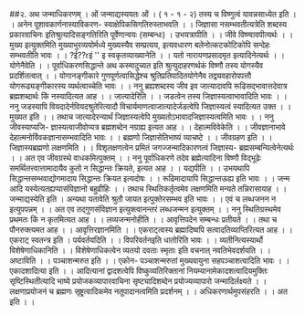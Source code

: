 ##२. अथ जन्माधिकरणम् । ओं जन्माद्यस्ययतः ओं । ( १ - १ - २)
तस्य च विष्णुत्वं यावन्नसाध्येत इति । । अनेन पूशावकार्णनास्याविकरण-
स्याक्षेपिकसिगतिरुस्ताभवति । । जिज्ञासा नसम्भवतीत्यत्रेति शब्दस्य प्रकारवाचिनः इतिश्रुत्यादिसङ्गतिरिति पूर्वेणान्वयः (सम्बन्धः) । उभयत्रापीति । । जीवे विष्ण्वावपीत्यर्थः । । मुख्य
इत्युक्तमिति मुख्याभुरव्ययोर्मध्ये मुख्यस्यैव सम्प्रत्यय, इत्यवधारण बलेनोत्कटकोटिकोपि सन्देहः
सम्भवतीति भावः । । ?ई??rइं '' इ
स्वकृतव्याख्यानेति । । यतो नारायणप्रसादमृत इत्यादिनेत्यर्थः । ।
योगेनैवेति । । पूर्वाधिकरणसिद्धान्ते अथ कस्मादुच्यत इति श्रुत्युदाहरणर्थकं विष्णौ तस्य
योगस्यैव प्रदर्शितत्वात् । । योगानङ्गीकारे गुणपूर्णत्वासिद्धेश्च श्रुतिप्रतिपादितयोगेनैव
तद्व्यवहारोपपत्तौ योगरूढ्यङ्गीकारस्य व्यर्थत्वाच्चेति भावः । । ननु ब्रह्यशब्दस्य जीव इव
जात्यादावपि रूढिसद्भावात्तदेवात्र ब्रह्मशब्दार्थः किं नस्यादित्यत आह । । जात्यादेरिति । ।
जडत्वेन तस्य जिज्ञास्यत्वाभावादिति भावः । । ननु जडस्यापि वियदादेर्नवियदश्रुतेरित्यादौ
विचार्यमाणत्वाजात्यादेर्जडत्वेपि जिज्ञास्यत्वं स्यादित्यत उक्त । । मुख्यत इति । । तथाच
जात्यादेरन्यार्थं जिज्ञास्यत्वेपि मुख्यतोऽभावादजिज्ञास्यत्वमिति भावः । । ननु जीवस्याप्यजि-
ज्ञास्यत्वाजीवोप्यत्र ब्रह्मशब्देन नग्राह्य इत्यत आह । । देहात्मविवेकेति । । जीवज्ञानाभावे
देहात्मनोर्विवकज्ञानासम्भवादिति भावः । । ब्रह्मणो जिज्ञासेतिभाष्यं व्याचष्टे । । जीवग्रहण इति । ।
जिज्ञास्यब्रह्मणो लक्षणमिति । । विशृलक्षणत्वेन प्रमितं जगज्जन्मादिकारणत्वं जिज्ञास्य-
ब्रह्मसम्बन्यित्वेनेत्यर्थः । । अत एव जीवग्रस्थे वाधकमित्पुक्तम् । । ननु पूर्वाधिकरणे तदेव
ब्रह्मेत्यादिना विष्णौ विद्भूढेः समर्थितत्त्वात्तामादायैव कुतो न सिद्धान्तः क्रियते, इत्यत आह । ।
यद्यपीति । । उभयथापि सिद्धान्तसम्भवाद्योगमादाय सिद्धान्तः क्रियत इत्यदोषः । ।
रूढिमादायापि सिद्धान्तऊह्य इति भावः । । जन्म आदि यस्येत्यतह्यप्पासंविज्ञानो बहुव्रीहिः । ।
तथाच स्थितिकर्तृत्वमेव लक्षणमिति मन्यते तन्निरासायाह । । जन्माद्यस्येति इति । अन्यथा
यतावेति श्रुतौ जायत इत्पुक्तेरसम्भव इति भावः । ।
एवं च लब्धजनन न इत्युपपन्नम् । । अत एव तद्गुणसंविज्ञान इत्युक्त्वानन्तरं लब्धजन्मन
इत्युक्तम् । ।
ननु स्थितिग्रस्थमेव प्रथमतः किं न कृतमित्यत आह । । लव्यजन्मनोहीति । । आवृत्तिपदेन
सम्बन्धः प्रतीयते । । तथा च पौनरुक्त्यमत आह । । आवृत्तिरज्ञानमिति । । एकराट्त्वस्य
ब्रह्मादिष्वपि सत्वादतिव्याप्तिरित्यत आह । । एकराट् स्वतन्त्र इति । पर्यवर्तयदिति । । विपरिवर्तनइति धातोरिति भावः । । व्यतीनित्यस्यार्थो विशेषेणाधिकानिति । । विशेषेणाधिकत्वेन व्यतयो
दवताः स्मृताः इति वचनात् नवतिभेवदर्शयति । । अष्टाविति । । पञ्चाशन्मरुत इति । । एकोन-
पञ्चाशन्मरुतां मुख्यवायुना सहपञ्चाशत्वादिति भावः । । एकादशादित्या इति । । आदित्यानां
द्वादशत्वेपि विष्कुव्यतिरिक्तानां नियम्यानामेकादशत्वादियमुक्तिः सृष्टिस्थितीत्यादि भाष्ये
प्रयोजकव्यापारवाचिना सृष्ट्यादिशब्देन प्रयोज्यव्यापारो जन्मादिर्लक्ष्यते । । लक्षणाप्रयोजनं च
ब्रह्मणः सृष्ट्रत्वादिकमेव नतूपादानत्वमिति प्रदर्शनम् । । अधिकरणार्थमुपसंहरति । । अत इति । ।
 